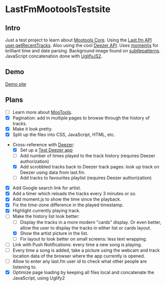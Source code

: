 LastFmMootoolsTestsite
======================

Intro
-----
Just a test project to learn about [Mootools Core](http://mootools.net/docs/core).
Using the [Last.fm API user.getRecentTracks](http://www.last.fm/api/show/user.getRecentTracks).
Also using the cool [Deezer API](http://developers.deezer.com/api/).
Uses [momentjs](http://momentjs.com/) for brilliant time and date parsing.
Background image found on [subtlepatterns](http://subtlepatterns.com/tag/dark/).
JavaScript concatenation done with [UglifyJS2](https://github.com/mishoo/UglifyJS2).

Demo
----
[Demo site](http://deezertest.johanbove.info/)

Plans
-----
- [ ] Learn more about [MooTools](http://mootools.net/docs/core/Core/Core).
- [x] Pagination: add in multiple pages to browse through the history of tracks.
- [x] Make it look pretty.
- [x] Split up the files into CSS, JavaScript, HTML, etc.            
- Cross-reference with [Deezer](http://www.deezer.com):
  - [x] Set up a [Test Deezer app](http://developers.deezer.com/myapps/app/136181)
  - [ ] Add number of times played to the track history (requires Deezer authorization)
  - [x] Add scrobbled tracks back to Deezer track pages: look up track on Deezer using data from last.fm.
  - [ ] Add tracks to favourites playlist (requires Deezer authorization)
- [x] Add Google search link for artist.
- [x] Add a timer which reloads the tracks every 3 minutes or so.
- [x] Add moment.js to show the time since the playback.
- [x] Fix the time-zone difference in the played timestamp.
- [x] Highlight currently playing track.
- [ ] Make the history list look better:
  - [ ] Display the tracks in a more modern "cards" display. Or even better, allow the user to display the tracks in either list or cards layout.
  - [x] Show the artist picture in the list.
  - [ ] Fix layout to look better on small screens: less text wrapping.
- [ ] Link with Push Notifications: every time a new song is playing.
- [ ] Every time a song is added, take a picture using the webcam and track location data of the browser where the app currently is opened.
- [ ] Allow to enter any last.fm user id to check what other people are listening to.
- [x] Optimize page loading by keeping all files local and concatenate the JavaScript, using Uglify2